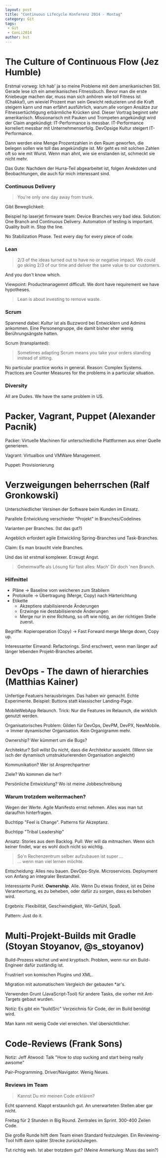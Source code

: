```yaml
---
layout: post
title: "Continuous Lifecycle Konferenz 2014 - Montag"
category: Git
tags:
 - Git
 - ConLi2014
author: bst
---
```


The Culture of Continuous Flow (Jez Humble)
===========================================

Erstmal vorweg: Ich hab' ja so meine Probleme mit dem amerikanischen Stil.
Gerade lese ich ein amerikanisches Fitnessbuch. Bevor man die erste Kniebeuge machen dar, muss man sich anhören wie toll Fitness ist (Chakka!), um wieviel Prozent man sein Gewicht reduzieren und die Kraft steigern kann und man erfährt ausführlich, warum alle vorigen Ansätze zur Fitnessertüchtigung erbärmliche Krücken sind. Dieser Vortrag beginnt sehr amerikanisch. Missionarisch mit Pauken und Trompeten angekündigt wird der Claim angekündigt: IT-Performance is messbar. IT-Performance korreliert messbar mit Unternehmenserfolg. DevOpsige Kultur steigert IT-Performance.

Dann werden eine Menge Prozentzahlen in den Raum geworfen, die belegen sollen wie toll das angekündigte ist. Mir geht es mit solchen Zahlen oft so wie mit Wurst. Wenn man ahnt, wie sie enstanden ist, schmeckt sie nicht mehr.

Das Gute: Nachdem der Hurra-Teil abgearbeitet ist, folgen Anekdoten und Beobachtungen, die auch für mich interessant sind.

### Continuous Delivery

> You're only one day away from trunk.

Gibt Beweglichkeit:

Beispiel hp laserjet firmware team: Device Branches very bad idea. Solution: One Branch and Continuous Delivery.
Automation of testing is important. Quality built in. Stop the line.

No Stabilization Phase. Test every day for every piece of code.

### Lean

> 2/3 of the ideas turned out to have no or negative impact.
> We could go skiing 2/3 of our time and deliver the same value to our customers.

And you don't know which.

Viewpoint: Productmanagemnt difficult. We dont have requirement we have hypotheses.

> Lean is about investing to remove waste.


### Scrum

Spannend dabei: *Kultur* ist als Buzzword bei Entwicklern und Admins ankommen. Eine Personengruppe, die damit bisher eher wenig Berührungsängste hatten.

Scrum (transplanted):

> Sometimes adapting Scrum means you take your orders standing instead of sitting.

No particular practice works in general. Reason: Complex Systems. Practices are Counter Measures for the problems in a particular situation.


### Diversity

All are Dudes. We have the same problem in US.

Packer, Vagrant, Puppet (Alexander Pacnik)
==========================================

Packer: Virtuelle Machinen für unterschiedliche Plattformen aus einer Quelle generieren.

Vagrant: Virtualbox und VMWare Management.

Puppet: Provisionierung


Verzweigungen beherrschen (Ralf Gronkowski)
===========================================

Unterschiedlicher Versinen der Software beim Kunden im Einsatz.

Parallele Entwicklung verschieder "Projekt" in Branches/Codelines

Varianten per Branches. (Ist das gut?)

Angeblich erfordert agile Entwickling Spring-Branches und Task-Branches.

Claim: Es man braucht viele Branches.

Und das ist erstmal komplexer. Erzeugt Angst.

> Geheimwaffe als Lösung für fast alles: Mach' Dir doch 'nen Branch.

### Hilfmittel

 * Pläne -> Baseline vom weicheren zum Stabilern
 * Protokolle -> Übertragung (Merge, Copy) nach Härterichtung
 * Etikette
   - Akzeptiere stabilisierende Änderungen
   - Erzwinge nie destabilisierende Änderungen
   - Merge nur in eine Richtung, so oft wie nötig, an der richtigen Stelle zuerst.

Begriffe: Kopieroperation (Copy) -> Fast Forward merge
Merge down, Copy up.

Interessanter Einwand: Refactorings. Sind erschwert, wenn man länger auf länger lebenden Projekt-Branches arbeitet.



DevOps - The dawn of hierarchies (Matthias Kainer)
==================================================

Unfertige Featuers herausbringen. Das haben wir gemacht. Echte Experimente. Beispiel: Buttons statt klassischer Landing-Page.

MobileWebApp Relaunch. Trick: Nur die Features im Relaunch, die wirklich genutzt werden.

Organisatorisches Problem: Gilden für DevOps, DevPM, DevPX, NewMobile. -> Immer dynamischer Organisation. Kein Organigramm mehr.

Ownership? Wer kümmert um die Bugs?

Architektur? Soll willst Du nicht, dass die Architektur aussieht. (Wenn sie isch der dynamisch umstrukturierenden Organisation angleicht)

Kommunikation? Wer ist Ansprechpartner

Ziele? Wo kommen die her?

Persönliche Entwicklung? Wo ist meine Jobbeschreibung

### Warum trotzdem weitermachen?

Wegen der Werte. Agile Manifesto ernst nehmen. Alles was man tut daraufhin hinterfragen.

Buchtipp "Feel is Change". Patterns für Akzeptanz.

Buchtipp "Tribal Leadership"

Ansatz: Stories aus dem Backlog. Pull: Wer will da mitmachen. Wenn sich keiner findet, war es wohl doch nicht so wichtig.

> So'n Rechenzentrum selber aufzubauen ist super ... <br/>
> ... wenn man viel lernen möchte.

Entscheidung: Alles neu bauen. DevOps-Style. Microservices. Deployment von Anfang an integraler Bestandteil.

Interessante Punkt. **Ownership**. Alle. Wenn Du etwas findest, ist es Deine Verantwortung, es zu beheben, oder dafür zu sorgen, dass es behoben wird.

Ergebnis: Flexibilität, Geschwindigkeit, Wir-Gefühl, Spaß.

Pattern: Just do it.

Multi-Projekt-Builds mit Gradle (Stoyan Stoyanov, @s_stoyanov)
==============================================================

Build-Prozess wächst und wird kryptisch. Problem, wenn nur ein Build-Engineer dafür zuständig ist.

Frustriert von komischen Plugins und XML.

Migration mit automatischem Vergleich der gebauten *ar's.

Verwenden Grunt (JavaScript-Tool) für andere Tasks, die vorher mit Ant-Targets gebaut wurden.

Notiz: Es gibt ein "buildSrc" Verzeichnis für Code, der im Build benötigt wird.

Man kann mit wenig Code viel erreichen. Viel übersichtlicher.



Code-Reviews (Frank Sons)
=========================

Notiz: Jeff Atwood: Talk "How to stop sucking and start being really awsome"

Pair-Programming. Driver/Navigator. Wenig Neues.

### Reviews im Team

> Kannst Du mir meinen Code erklären?

Echt spannend. Klappt erstaunlich gut. An unerwarteten Stellen aber gar nicht.

Freitag für 2 Stunden in Big Round. Zentrales im Sprint. 300-400 Zeilen Code.

Die große Runde hilft dem Team einen Standard festzulegen. Ein Reviewing-Tool hilft dann später Strecke zurückzulegen.

Tut richtig weh. Ist aber trotzdem gut? (Meine Anmerkung: Muss das sein?)
